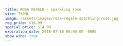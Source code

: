 ```yaml
---
title: ROSA REGALE - sparkling rose
size: 750ML
image: /assets/images/rosa-regale-sparkling-rose.jpg
reg_price: $16.99
special_price: $14.99
expiration_date: 2018-07-18 00:00:00 -0600
show_wine: true
---
```


